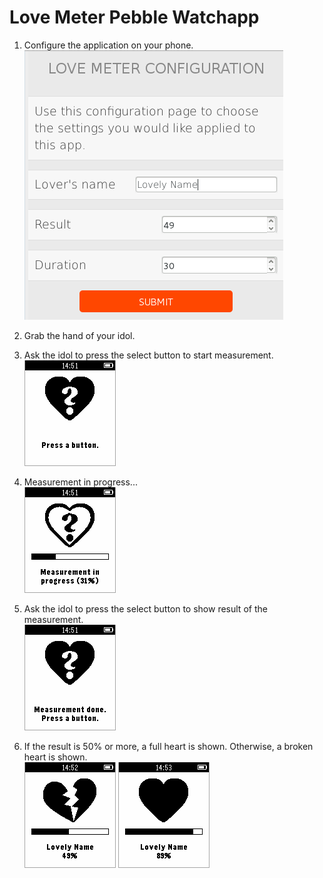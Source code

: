 Love Meter Pebble Watchapp
==========================

 1. Configure the application on your phone.  
    ![](./doc/configuration.png)

 2. Grab the hand of your idol.

 3. Ask the idol to press the select button to start measurement.  
    ![](./doc/start_up.png)

 3. Measurement in progress...  
    ![](./doc/measurement.png)

 4. Ask the idol to press the select button to show result of the measurement.  
    ![](./doc/measurement_done.png)

 5. If the result is 50% or more, a full heart is shown. Otherwise, a broken heart is shown.  
    ![](./doc/result_broken.png) ![](./doc/result_okey.png)

